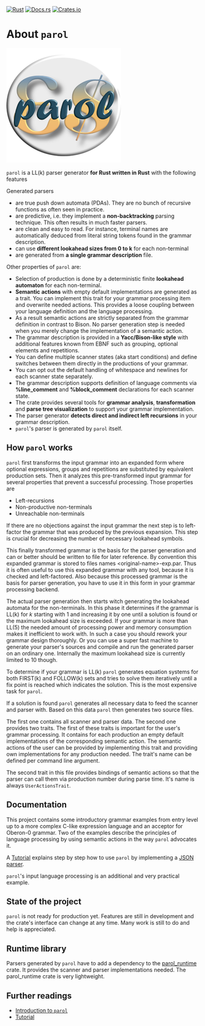 <!-- markdownlint-disable first-line-h1 -->
[![Rust](https://github.com/jsinger67/parol/actions/workflows/rust.yml/badge.svg)](https://github.com/jsinger67/parol/actions/workflows/rust.yml)
[![Docs.rs](https://docs.rs/parol/badge.svg)](https://docs.rs/parol)
[![Crates.io](https://img.shields.io/crates/v/parol.svg)](https://crates.io/crates/parol)
<!-- markdownlint-enable first-line-h1 -->

# About `parol`

<!-- markdownlint-disable Inline HTML -->
<img src="./logo/Parol.svg" alt="Logo" height=300 with=300>
<!-- markdownlint-enable Inline HTML -->

`parol` is a LL(k) parser generator **for Rust written in Rust** with the following features

Generated parsers

* are true push down automata (PDAs). They are no bunch of recursive functions as often seen in practice.
* are predictive, i.e. they implement a **non-backtracking** parsing technique. This often results in much faster parsers.
* are clean and easy to read. For instance, terminal names are automatically deduced from literal string tokens found in the grammar description.
* can use **different lookahead sizes from 0 to k** for each non-terminal
* are generated from **a single grammar description** file.

Other properties of `parol` are:

* Selection of production is done by a deterministic finite **lookahead automaton** for each non-terminal.
* **Semantic actions** with empty default implementations are generated as a trait. You can implement this trait for your grammar processing item and overwrite needed actions. This provides a loose coupling between your language definition and the language processing.
* As a result semantic actions are strictly separated from the grammar definition in contrast to Bison. No parser generation step is needed when you merely change the implementation of a semantic action.
* The grammar description is provided in a **Yacc/Bison-like style** with additional features known from EBNF such as grouping, optional elements and repetitions.
* You can define multiple scanner states (aka start conditions) and define switches between them directly in the productions of your grammar.
* You can opt out the default handling of whitespace and newlines for each scanner state separately.
* The grammar description supports definition of language comments via **%line_comment** and **%block_comment** declarations for each scanner state.
* The crate provides several tools for **grammar analysis**, **transformation** and **parse tree visualization** to support your grammar implementation.
* The parser generator **detects direct and indirect left recursions** in your grammar description.
* `parol`'s parser is generated by `parol` itself.

## How `parol` works

`parol` first transforms the input grammar into an expanded form where optional expressions, groups and repetitions are substituted by equivalent production sets. Then it analyzes this pre-transformed input grammar for several properties that prevent a successful processing. Those properties are

* Left-recursions
* Non-productive non-terminals
* Unreachable non-terminals

If there are no objections against the input grammar the next step is to left-factor the grammar that was produced by the previous expansion. This step is crucial for decreasing the number of necessary lookahead symbols.

This finally transformed grammar is the basis for the parser generation and can or better should be written to file for later reference. By convention this expanded grammar is stored to files names \<original-name\>-exp.par. Thus it is often useful to use this expanded grammar with any tool, because it is checked and left-factored. Also because this processed grammar is the basis for parser generation, you have to use it in this form in your grammar processing backend.

The actual parser generation then starts witch generating the lookahead automata for the non-terminals. In this phase it determines if the grammar is LL(k) for *k* starting with 1 and increasing it by one until a solution is found or the maximum lookahead size is exceeded. If your grammar is more than LL(5) the needed amount of processing power and memory consumption makes it inefficient to work with. In such a case you should rework your grammar design thoroughly. Or you can use a super fast machine to generate your parser's sources and compile and run the generated parser on an ordinary one. Internally the maximum lookahead size is currently limited to 10 though.

To determine if your grammar is LL(k) `parol` generates equation systems for both FIRST(k) and FOLLOW(k) sets and tries to solve them iteratively until a fix point is reached which indicates the solution. This is the most expensive task for `parol`.

If a solution is found `parol` generates all necessary data to feed the scanner and parser with. Based on this data `parol` then generates two source files.

The first one contains all scanner and parser data. The second one provides two traits. The first of these traits is important for the user's grammar processing. It contains for each production an empty default implementations of the corresponding semantic action. The semantic actions of the user can be provided by implementing this trait and providing own implementations for any production needed. The trait's name can be defined per command line argument.

The second trait in this file provides bindings of semantic actions so that the parser can call them via production number during parse time. It's name is always `UserActionsTrait`.
  
## Documentation

This project contains some introductory grammar examples from entry level up to a more complex C-like expression language and an acceptor for Oberon-0 grammar.
Two of the examples describe the principles of language processing by using semantic actions in the way `parol` advocates it.

A [Tutorial](docs/Tutorial.md) explains step by step how to use `parol` by implementing a [JSON parser](https://github.com/jsinger67/json_parser.git).

`parol`'s input language processing is an additional and very practical example.

## State of the project

`parol` is not ready for production yet. Features are still in development and the crate's interface can change at any time. Many work is still to do and help is appreciated.

## Runtime library

Parsers generated by `parol` have to add a dependency to the [parol_runtime](https://crates.io/crates/parol_runtime) crate. It provides the scanner and parser implementations needed. The parol_runtime crate is very lightweight.

## Further readings

* [Introduction to `parol`](docs/Introduction.md)
* [Tutorial](docs/Tutorial.md)
